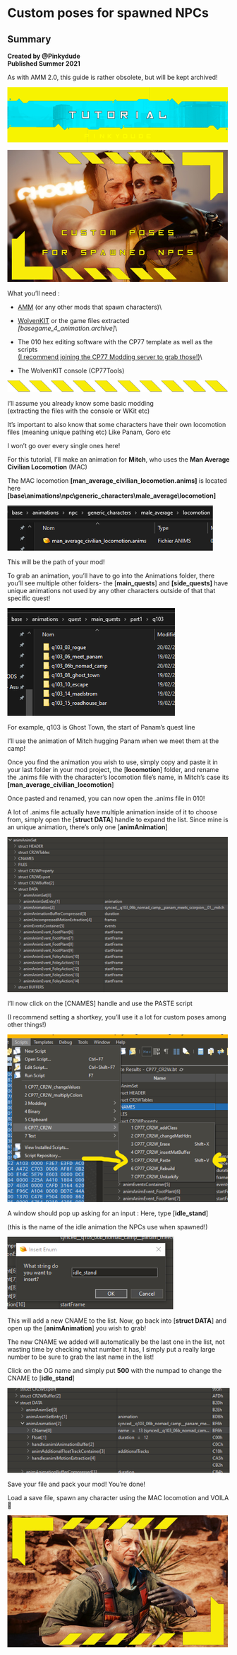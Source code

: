 # Custom poses for spawned NPCs

## Summary <a href="#summary" id="summary"></a>

**Created by @Pinkydude**\
**Published Summer 2021**


As with AMM 2.0,  this guide is rather obsolete, but will be kept archived!


![](../../.gitbook/assets/0)

![](<../../.gitbook/assets/1 (4)>)

What you’ll need :

* [AMM](https://www.nexusmods.com/cyberpunk2077/mods/790) (or any other mods that spawn characters)\

* [WolvenKIT](https://github.com/WolvenKit/WolvenKit/releases) or the game files extracted\
  _\[basegame\_4\_animation.archive]_\

* The 010 hex editing software with the CP77 template as well as the scripts\
  [(I recommend joining the CP77 Modding server to grab those!)](https://discord.gg/fvNFPhJh8h)\

* The WolvenKIT console (CP77Tools)

![](<../../.gitbook/assets/2 (2)>)

I’ll assume you already know some basic modding\
(extracting the files with the console or WKit etc)

It’s important to also know that some characters have their own locomotion files (meaning unique pathing etc) Like Panam, Goro etc

I won’t go over every single ones here!

For this tutorial, I’ll make an animation for **Mitch**, who uses the **Man Average Civilian Locomotion** (MAC)

The MAC locomotion **\[man\_average\_civilian\_locomotion.anims]** is located here **\[base\animations\npc\generic\_characters\male\_average\locomotion]**

![](<../../.gitbook/assets/3 (3)>)

This will be the path of your mod!

To grab an animation, you’ll have to go into the Animations folder, there you’ll see multiple other folders- the \[**main\_quests**] and **\[side\_quests]** have unique animations not used by any other characters outside of that that specific quest!

![](../../.gitbook/assets/4)

For example, q103 is Ghost Town, the start of Panam’s quest line

I’ll use the animation of Mitch hugging Panam when we meet them at the camp!

Once you find the animation you wish to use, simply copy and paste it in your last folder in your mod project, the \[**locomotion**] folder, and rename the .anims file with the character’s locomotion file’s name, in Mitch’s case its **\[man\_average\_civilian\_locomotion**]

Once pasted and renamed, you can now open the .anims file in 010!

A lot of .anims file actually have multiple animation inside of it to choose from, simply open the \[**struct DATA**] handle to expand the list. Since mine is an unique animation, there’s only one \[**animAnimation**]

![](<../../.gitbook/assets/5 (2)>)

I’ll now click on the \[CNAMES] handle and use the PASTE script

(I recommend setting a shortkey, you’ll use it a lot for custom poses among other things!)

![](../../.gitbook/assets/6)

A window should pop up asking for an input : Here, type \[**idle\_stand**]

(this is the name of the idle animation the NPCs use when spawned!)

![](<../../.gitbook/assets/7 (3)>)

This will add a new CNAME to the list. Now, go back into \[**struct DATA**] and open up the \[**animAnimation**] you wish to grab!

The new CNAME we added will automatically be the last one in the list, not wasting time by checking what number it has, I simply put a really large number to be sure to grab the last name in the list!

Click on the OG name and simply put **500** with the numpad to change the CNAME to \[**idle\_stand**]

![](<../../.gitbook/assets/8 (2)>)

Save your file and pack your mod! You’re done!

Load a save file, spawn any character using the MAC locomotion and VOILA 💛

![](<../../.gitbook/assets/9 (2)>)
